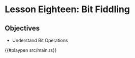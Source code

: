 # Lesson Eighteen: Bit Fiddling 

## Objectives 
- Understand Bit Operations 


{{#playpen src/main.rs}}

